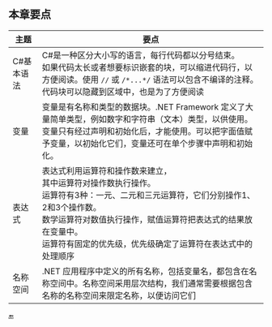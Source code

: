 ## 本章要点

| 主题 | 要点 |
|-|-|
| C#基本语法 | C#是一种区分大小写的语言，每行代码都以分号结束。<br>如果代码太长或者想要标识嵌套的块，可以缩进代码行，以方便阅读。使用 `//` 或 `/*...*/` 语法可以包含不编译的注释。代码块可以隐藏到区域中，也是为了方便阅读 |
| 变量 | 变量是有名称和类型的数据块。.NET Framework 定义了大量简单类型，例如数字和字符串（文本）类型，以供使用。<br>变量只有经过声明和初始化后，才能使用。可以把字面值赋予变量，以初始化它们，变量还可在单个步骤中声明和初始化。 |
| 表达式 | 表达式利用运算符和操作数来建立，<br>其中运算符对操作数执行操作。<br>运算符有3种：一元、二元和三元运算符，它们分别操作1、2和3个操作数。<br>数学运算符对数值执行操作，赋值运算符把表达式的结果放在变量中。<br>运算符有固定的优先级，优先级确定了运算符在表达式中的处理顺序 |
| 名称空间 | .NET 应用程序中定义的所有名称，包括变量名，都包含在名称空间中。名称空间采用层次结构，我们通常需要根据包含名称的名称空间来限定名称，以便访问它们 |












🔚
